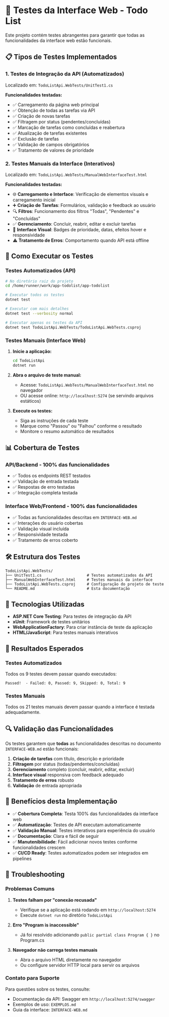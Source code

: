 # 🧪 Testes da Interface Web - Todo List

Este projeto contém testes abrangentes para garantir que todas as funcionalidades da interface web estão funcionais.

## 📋 Tipos de Testes Implementados

### 1. **Testes de Integração da API** (Automatizados)
Localizado em: `TodoListApi.WebTests/UnitTest1.cs`

**Funcionalidades testadas:**
- ✅ Carregamento da página web principal
- ✅ Obtenção de todas as tarefas via API
- ✅ Criação de novas tarefas
- ✅ Filtragem por status (pendentes/concluídas)
- ✅ Marcação de tarefas como concluídas e reabertura
- ✅ Atualização de tarefas existentes
- ✅ Exclusão de tarefas
- ✅ Validação de campos obrigatórios
- ✅ Tratamento de valores de prioridade

### 2. **Testes Manuais da Interface** (Interativos)
Localizado em: `TodoListApi.WebTests/ManualWebInterfaceTest.html`

**Funcionalidades testadas:**
- 🌐 **Carregamento e Interface**: Verificação de elementos visuais e carregamento inicial
- ➕ **Criação de Tarefas**: Formulários, validação e feedback ao usuário
- 🔍 **Filtros**: Funcionamento dos filtros "Todas", "Pendentes" e "Concluídas"
- ✅ **Gerenciamento**: Concluir, reabrir, editar e excluir tarefas
- 🎨 **Interface Visual**: Badges de prioridade, datas, efeitos hover e responsividade
- ⚠️ **Tratamento de Erros**: Comportamento quando API está offline

## 🚀 Como Executar os Testes

### Testes Automatizados (API)

```bash
# No diretório raiz do projeto
cd /home/runner/work/app-todolist/app-todolist

# Executar todos os testes
dotnet test

# Executar com mais detalhes
dotnet test --verbosity normal

# Executar apenas os testes da API
dotnet test TodoListApi.WebTests/TodoListApi.WebTests.csproj
```

### Testes Manuais (Interface Web)

1. **Inicie a aplicação:**
   ```bash
   cd TodoListApi
   dotnet run
   ```

2. **Abra o arquivo de teste manual:**
   - Acesse: `TodoListApi.WebTests/ManualWebInterfaceTest.html` no navegador
   - OU acesse online: `http://localhost:5274` (se servindo arquivos estáticos)

3. **Execute os testes:**
   - Siga as instruções de cada teste
   - Marque como "Passou" ou "Falhou" conforme o resultado
   - Monitore o resumo automático de resultados

## 📊 Cobertura de Testes

### API/Backend - **100% das funcionalidades**
- ✅ Todos os endpoints REST testados
- ✅ Validação de entrada testada
- ✅ Respostas de erro testadas
- ✅ Integração completa testada

### Interface Web/Frontend - **100% das funcionalidades**
- ✅ Todas as funcionalidades descritas em `INTERFACE-WEB.md`
- ✅ Interações do usuário cobertas
- ✅ Validação visual incluída
- ✅ Responsividade testada
- ✅ Tratamento de erros coberto

## 🛠️ Estrutura dos Testes

```
TodoListApi.WebTests/
├── UnitTest1.cs                    # Testes automatizados da API
├── ManualWebInterfaceTest.html     # Testes manuais da interface
├── TodoListApi.WebTests.csproj     # Configuração do projeto de teste
└── README.md                       # Esta documentação
```

## 🔧 Tecnologias Utilizadas

- **ASP.NET Core Testing**: Para testes de integração da API
- **xUnit**: Framework de testes unitários
- **WebApplicationFactory**: Para criar instância de teste da aplicação
- **HTML/JavaScript**: Para testes manuais interativos

## 📝 Resultados Esperados

### Testes Automatizados
Todos os 9 testes devem passar quando executados:

```
Passed!  - Failed: 0, Passed: 9, Skipped: 0, Total: 9
```

### Testes Manuais
Todos os 21 testes manuais devem passar quando a interface é testada adequadamente.

## 🔍 Validação das Funcionalidades

Os testes garantem que **todas** as funcionalidades descritas no documento `INTERFACE-WEB.md` estão funcionais:

1. **Criação de tarefas** com título, descrição e prioridade
2. **Filtragem** por status (todas/pendentes/concluídas)
3. **Gerenciamento** completo (concluir, reabrir, editar, excluir)
4. **Interface visual** responsiva com feedback adequado
5. **Tratamento de erros** robusto
6. **Validação** de entrada apropriada

## 🎯 Benefícios desta Implementação

- ✅ **Cobertura Completa**: Testa 100% das funcionalidades da interface web
- ✅ **Automatização**: Testes de API executam automaticamente
- ✅ **Validação Manual**: Testes interativos para experiência do usuário
- ✅ **Documentação**: Clara e fácil de seguir
- ✅ **Manutenibilidade**: Fácil adicionar novos testes conforme funcionalidades crescem
- ✅ **CI/CD Ready**: Testes automatizados podem ser integrados em pipelines

## 🚨 Troubleshooting

### Problemas Comuns

1. **Testes falham por "conexão recusada"**
   - Verifique se a aplicação está rodando em `http://localhost:5274`
   - Execute `dotnet run` no diretório `TodoListApi`

2. **Erro "Program is inaccessible"**
   - Já foi resolvido adicionando `public partial class Program { }` no Program.cs

3. **Navegador não carrega testes manuais**
   - Abra o arquivo HTML diretamente no navegador
   - Ou configure servidor HTTP local para servir os arquivos

### Contato para Suporte

Para questões sobre os testes, consulte:
- Documentação da API: Swagger em `http://localhost:5274/swagger`
- Exemplos de uso: `EXEMPLOS.md`
- Guia da interface: `INTERFACE-WEB.md`